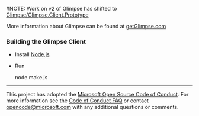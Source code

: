 #NOTE: Work on v2 of Glimpse has shifted to [Glimpse/Glimpse.Client.Prototype](https://github.com/Glimpse/Glimpse.Client.Prototype)

More information about Glimpse can be found at [getGlimpse.com](http://getGlimpse.com)

### Building the Glimpse Client

* Install [Node.js](http://nodejs.org)
* Run

    node make.js

---

This project has adopted the [Microsoft Open Source Code of Conduct](https://opensource.microsoft.com/codeofconduct/). For more information see the [Code of Conduct FAQ](https://opensource.microsoft.com/codeofconduct/faq/) or contact [opencode@microsoft.com](mailto:opencode@microsoft.com) with any additional questions or comments.
